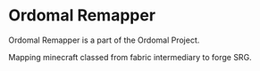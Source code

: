 # Ordomal Remapper

Ordomal Remapper is a part of the Ordomal Project.

Mapping minecraft classed from fabric intermediary to forge SRG.

